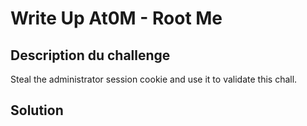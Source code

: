 # Write Up At0M - Root Me

## Description du challenge

Steal the administrator session cookie and use it to validate this chall.

## Solution